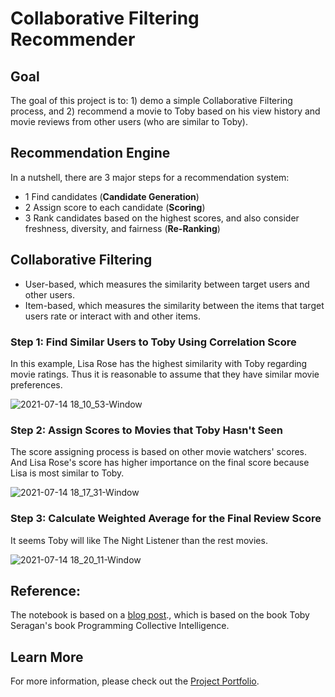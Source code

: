 # Collaborative Filtering Recommender

## Goal

The goal of this project is to: 1) demo a simple Collaborative Filtering process, and 2) recommend a movie to Toby based on his view history and movie reviews from other users (who are similar to Toby). 

## Recommendation Engine
In a nutshell, there are 3 major steps for a recommendation system:
- 1 Find candidates (**Candidate Generation**)
- 2 Assign score to each candidate (**Scoring**)
- 3 Rank candidates based on the highest scores, and also consider freshness, diversity, and fairness (**Re-Ranking**)

## Collaborative Filtering

- User-based, which measures the similarity between target users and other users.
- Item-based, which measures the similarity between the items that target users rate or interact with and other items.

### Step 1: Find Similar Users to Toby Using Correlation Score

In this example, Lisa Rose has the highest similarity with Toby regarding movie ratings. Thus it is reasonable to assume that they have similar movie preferences.

![2021-07-14 18_10_53-Window](https://user-images.githubusercontent.com/44503223/125704330-0615b017-e4e4-4172-8277-a088f0fb608e.png)

### Step 2: Assign Scores to Movies that Toby Hasn't Seen

The score assigning process is based on other movie watchers' scores. And Lisa Rose's score has higher importance on the final score because Lisa is most similar to Toby.

![2021-07-14 18_17_31-Window](https://user-images.githubusercontent.com/44503223/125704818-bfdc9e4b-320c-48c5-8830-082cdeb7a216.png)

### Step 3: Calculate Weighted Average for the Final Review Score

It seems Toby will like The Night Listener than the rest movies. 

![2021-07-14 18_20_11-Window](https://user-images.githubusercontent.com/44503223/125704957-84fc4457-be6d-4507-a4a4-533ad5e9e2c4.png)


## Reference:

The notebook is based on a [blog post](http://tungwaiyip.info/2012/Collaborative%20Filtering.html)., which is based on the book Toby Seragan's book Programming Collective Intelligence.

## Learn More

For more information, please check out the [Project Portfolio](https://tingting0618.github.io).

